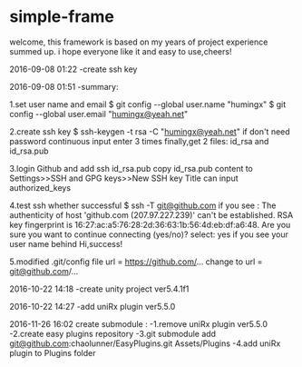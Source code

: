# simple-frame
welcome, this framework is based on my years of project experience summed up.
i hope everyone like it and easy to use,cheers!

2016-09-08 01:22 -create ssh key

2016-09-08 01:51 -summary:
	
1.set user name and email
	$ git config --global user.name "humingx"
  	$ git config --global user.email "humingx@yeah.net"

2.create ssh key 
	$ ssh-keygen -t rsa -C "humingx@yeah.net"
	if don't need password continuous input enter 3 times
	finally,get 2 files: id_rsa and id_rsa.pub

3.login Github and add ssh id_rsa.pub
	copy id_rsa.pub content to Settings>>SSH and GPG keys>>New SSH key
	Title can input authorized_keys

4.test ssh whether successful
	$ ssh -T git@github.com
	if you see :
		The authenticity of host 'github.com (207.97.227.239)' can't be established.
   	 	RSA key fingerprint is 16:27:ac:a5:76:28:2d:36:63:1b:56:4d:eb:df:a6:48.
    		Are you sure you want to continue connecting (yes/no)?
	select: yes
	if you see your user name behind Hi,success!

5.modified .git/config file
	url = https://github.com/...
	change to
	url = git@github.com/...

2016-10-22 14:18 -create unity project ver5.4.1f1

2016-10-22 14:27 -add uniRx plugin ver5.5.0

2016-11-26 16:02 create submodule : 
	-1.remove uniRx plugin ver5.5.0
	-2.create easy plugins repository
	-3.git submodule add  git@github.com:chaolunner/EasyPlugins.git Assets/Plugins
	-4.add uniRx plugin to Plugins folder

